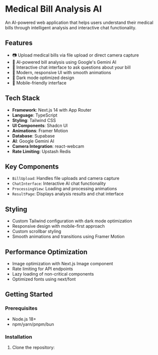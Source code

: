 # Medical Bill Analysis AI

An AI-powered web application that helps users understand their medical bills through intelligent analysis and interactive chat functionality.

## Features

- 📷 Upload medical bills via file upload or direct camera capture
- 🤖 AI-powered bill analysis using Google's Gemini AI
- 💬 Interactive chat interface to ask questions about your bill
- 🎨 Modern, responsive UI with smooth animations
- 🌙 Dark mode optimized design
- 📱 Mobile-friendly interface

## Tech Stack

- **Framework**: Next.js 14 with App Router
- **Language**: TypeScript
- **Styling**: Tailwind CSS
- **UI Components**: Shadcn UI
- **Animations**: Framer Motion
- **Database**: Supabase
- **AI**: Google Gemini AI
- **Camera Integration**: react-webcam
- **Rate Limiting**: Upstash Redis

## Key Components

- `BillUpload`: Handles file uploads and camera capture
- `ChatInterface`: Interactive AI chat functionality
- `ProcessingView`: Loading and processing animations
- `ResultPage`: Displays analysis results and chat interface

## Styling

- Custom Tailwind configuration with dark mode optimization
- Responsive design with mobile-first approach
- Custom scrollbar styling
- Smooth animations and transitions using Framer Motion

## Performance Optimization

- Image optimization with Next.js Image component
- Rate limiting for API endpoints
- Lazy loading of non-critical components
- Optimized fonts using next/font

## Getting Started

### Prerequisites

- Node.js 18+ 
- npm/yarn/pnpm/bun

### Installation

1. Clone the repository:
